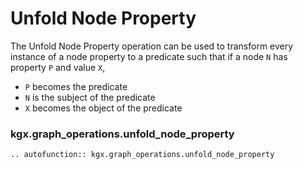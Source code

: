 # Unfold Node Property

The Unfold Node Property operation can be used to transform every
instance of a node property to a predicate such that if a node `N`
has property `P` and value `X`,
- `P` becomes the predicate
- `N` is the subject of the predicate
- `X` becomes the object of the predicate


### kgx.graph_operations.unfold_node_property

```eval_rst
.. autofunction:: kgx.graph_operations.unfold_node_property
```
